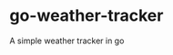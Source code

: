 # go-weather-tracker

<!--
#groups
Tools

#languages
Go

#frames and libs

-->

A simple weather tracker in go
